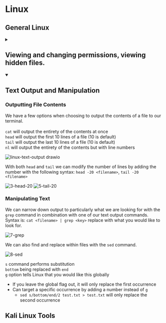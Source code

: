 <h1>Linux</h1>




<h2>General Linux</h2>
<details><summary><h2>Viewing and changing permissions, viewing hidden files.</h2></summary>

<h3>Navigation and File Permissions</h3>

The terminal can print our the current directory you are in with the `pwd`. (**p**resent **w**orking **d**irectory)<br>
Using the `ls` command we can print out the directories and files within the current directory.<br>
We can also use the `ls` command to print out the contents of a directory that you have not moved into yet.<br>

![1-pwd-ls-ls-directory](https://github.com/gabriel-r100/Linux/assets/55646808/fb9bb639-7a6d-484b-b3f9-f2a94620eef4)

We can navigate through our directories using the `cd` command (**c**hange **d**irectory)<br>

![2-cd](https://github.com/gabriel-r100/Linux/assets/55646808/a99c63de-891c-4a15-b520-e98f09cc9c2e)

Two view our directory and file permissions, we can add the `-l` option to our `ls` command.

![3-ls-l](https://github.com/gabriel-r100/Linux/assets/55646808/21507c37-aa64-48b6-b7a9-37f50d7720f6)

<h3>Deciphering Permissions Output</h3>
The first character signals the file type, `d` for directory `-` for a file.<br><br>
The next three characters define the permissions for the owner of the file.<br>
The next three characters are for the owner's group permissions.<br>
The last three characters are for everyone else. (other)<br>
<br>
`r` provides read permissions<br>
`w` provide write permissions<br>
`x` provides executable permissions<br>


![linux-permissions drawio](https://github.com/gabriel-r100/Linux/assets/55646808/bbc84164-3317-4ae2-9d22-ea62984f1d62)
<br>
By default, created files have a file permission of `rw` for the owner and `r` for the owner's group and everyone else.<br>
<br>
Alternatively, because each permission is represented as a three-digit octal number (0-7), table included below, we could read the file permissions of `test.txt` as `644`<br>
![Three-Digit Octal Permissions](https://github.com/gabriel-r100/Linux-File-Permissions/assets/55646808/3a4a4719-b5b8-4b71-b898-779d30d0c43d)

<h3>Changing File/Directory Permissions and Owner</h3>

To update the file/directory permissions, we can use the `chmod`.<br>
Additionally, if you would like to update the owner of the file, you can use the `chown` command.<br>
![5-chmod-chown](https://github.com/gabriel-r100/Linux/assets/55646808/cbbf242a-76fa-4a05-bc0b-77bda94c7083)


<h3>Viewing Hidden Files</h3>

Hidden files start with a `.`, we can show them in our `ls` command using the `-a` option.<br>
![6-ls-a](https://github.com/gabriel-r100/Linux/assets/55646808/9a25de52-a5c2-4eee-b10c-bda640111867)

We can combine options by entering them after the hyphen. `-la` will list contents including hidden files
![7-ls-la](https://github.com/gabriel-r100/Linux/assets/55646808/9bbe442a-8f24-4f94-9fcf-6f35dc2960a5)

</details>




<details open><summary><h2>Text Output and Manipulation</h2></summary>

<h3>Outputting File Contents</h3>

We have a few options when choosing to output the contents of a file to our terminal.<br>
<br>
`cat` will output the entirety of the contents at once<br>
`head` will output the first 10 lines of a file (10 is default)<br>
`tail` will output the last 10 lines of a file (10 is default)<br>
`nl` will output the entirety of the contents but with line numbers<br>

![linux-text-output drawio](https://github.com/gabriel-r100/Linux/assets/55646808/af853ae6-e47e-4291-b1f1-b4a5b5497d5d)

With both `head` and `tail` we can modify the number of lines by adding the number with the following syntax: `head -20 <filename>`, `tail -20 <filename>` <br>

![3-head-20](https://github.com/gabriel-r100/Linux/assets/55646808/8448bccd-f092-4c7c-8a4b-43465bfb3490)
![5-tail-20](https://github.com/gabriel-r100/Linux/assets/55646808/81eff1f9-fa1f-421e-a489-d7dde625cb28)

<h3>Manipulating Text</h3>

We can narrow down output to particularly what we are looking for with the `grep` command in combination with one of our text output commands.<br>
Syntax is: `cat <filename> | grep <key>` replace <key> with what you would like to look for.<br>

![7-grep](https://github.com/gabriel-r100/Linux/assets/55646808/631fefee-c9af-48da-a760-d110c758d990)

We can also find and replace within files with the `sed` command.<br>

![8-sed](https://github.com/gabriel-r100/Linux/assets/55646808/bb9c5ab9-ebf3-4c18-8461-923f72f54f00)

`s` command performs substitution<br>
`bottom` being replaced with `end`<br>
`g` option tells Linux that you would like this globally<br>
  - If you leave the global flag out, it will only replace the first occurrence
  - Can target a specific occurrence by adding a number instead of `g`
    - `sed s/bottom/end/2 test.txt > test.txt` will only replace the second occurrence

</details>

<h2>Kali Linux Tools</h2>


